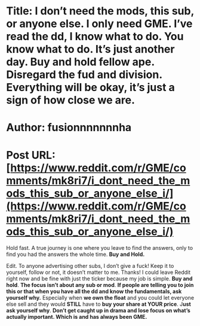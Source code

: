 # Title: I don’t need the mods, this sub, or anyone else. I only need GME. I’ve read the dd, I know what to do. You know what to do. It’s just another day. Buy and hold fellow ape. Disregard the fud and division. Everything will be okay, it’s just a sign of how close we are.
# Author: fusionnnnnnnha
# Post URL: [https://www.reddit.com/r/GME/comments/mk8ri7/i_dont_need_the_mods_this_sub_or_anyone_else_i/](https://www.reddit.com/r/GME/comments/mk8ri7/i_dont_need_the_mods_this_sub_or_anyone_else_i/)


Hold fast.  A true journey is one where you leave to find the answers, only to find you had the answers the whole time. **Buy and Hold.** 

Edit. To anyone advertising other subs, I don’t give a fuck! Keep it to yourself, follow or not, it doesn’t matter to me. Thanks! I could leave Reddit right now and be fine with just the ticker because my job is simple. **Buy and hold**. **The focus isn’t about any sub or mod**. **If people are telling you to join this or that when you have all the dd and know the fundamentals, ask yourself why.** Especially when **we own the float** and you could let everyone else sell and they would **STILL** have to **buy your share at YOUR price**. J**ust ask yourself why**. **Don’t get caught up in drama and lose focus on what’s actually important. Which is and has always been GME.**